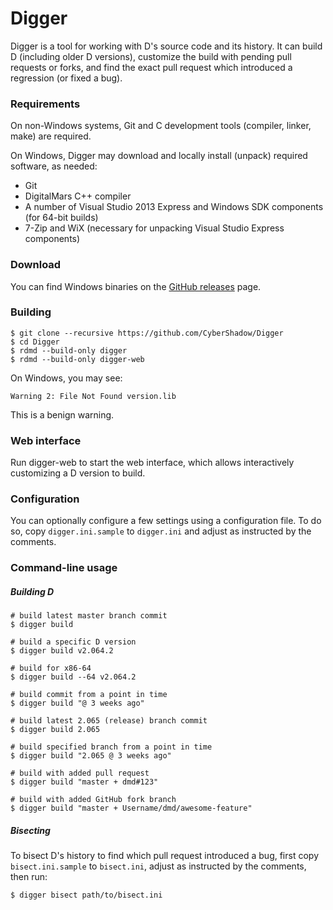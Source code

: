 # Digger

Digger is a tool for working with D's source code and its history.
It can build D (including older D versions), customize the build with pending pull requests or forks,
and find the exact pull request which introduced a regression (or fixed a bug).

### Requirements

On non-Windows systems, Git and C development tools (compiler, linker, make) are required.

On Windows, Digger may download and locally install (unpack) required software, as needed:

 - Git
 - DigitalMars C++ compiler
 - A number of Visual Studio 2013 Express and Windows SDK components (for 64-bit builds)
 - 7-Zip and WiX (necessary for unpacking Visual Studio Express components)

### Download

You can find Windows binaries on the [GitHub releases](https://github.com/CyberShadow/Digger/releases) page.

### Building

    $ git clone --recursive https://github.com/CyberShadow/Digger
    $ cd Digger
    $ rdmd --build-only digger
    $ rdmd --build-only digger-web

On Windows, you may see:

    Warning 2: File Not Found version.lib

This is a benign warning.

### Web interface

Run digger-web to start the web interface, which allows interactively customizing a D version to build.

### Configuration

You can optionally configure a few settings using a configuration file.
To do so, copy `digger.ini.sample` to `digger.ini` and adjust as instructed by the comments.

### Command-line usage

##### Building D

    # build latest master branch commit
    $ digger build

    # build a specific D version
    $ digger build v2.064.2

    # build for x86-64
    $ digger build --64 v2.064.2

    # build commit from a point in time
    $ digger build "@ 3 weeks ago"

    # build latest 2.065 (release) branch commit
    $ digger build 2.065

    # build specified branch from a point in time
    $ digger build "2.065 @ 3 weeks ago"

    # build with added pull request
    $ digger build "master + dmd#123"

    # build with added GitHub fork branch
    $ digger build "master + Username/dmd/awesome-feature"

##### Bisecting

To bisect D's history to find which pull request introduced a bug, first copy `bisect.ini.sample` to `bisect.ini`, adjust as instructed by the comments, then run:

    $ digger bisect path/to/bisect.ini
